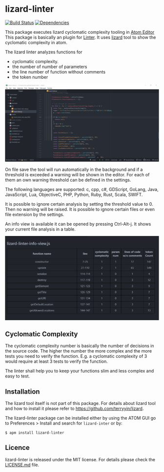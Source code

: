 # lizard-linter

[![Build Status](https://img.shields.io/circleci/build/gh/FlorianBuhl/lizard-linter.svg?style=plastic)](https://app.circleci.com/pipelines/github/FlorianBuhl/lizard-linter)
[![Dependencies](https://img.shields.io/david/FlorianBuhl/lizard-linter?style=plastic)](https://david-dm.org/FlorianBuhl/lizard-linter)

This package executes lizard cyclomatic complexity tooling in [Atom Editor](http://atom.io)
This package is basically an plugin for [Linter](https://github.com/AtomLinter/Linter).
It uses [lizard](https://github.com/terryyin/lizard) tool to show the cyclomatic complexity in atom.

The lizard linter analyzes functions for
- cyclomatic complexity.
- the number of number of parameters
- the line number of  function without comments
- the token number

![lizard linter message example](https://github.com/FlorianBuhl/lizard-linter/blob/master/media/lizard_linter.gif)

On file save the tool will run automatically in the background and if a threshold is exceeded a warning will be shown in the editor.
For each of them an own warning threshold can be defined in the settings.

The following languages are supported:
c, cpp, c#, GDScript, GoLang, Java, JavaScript, Lua, ObjectiveC, PHP, Python, Ruby, Rust, Scala, SWIFT.

It is possible to ignore certain analysis by setting the threshold value to 0. Then no warning will be raised.
It is possible to ignore certain files or even file extension by the settings.

An info view is available it can be opened by pressing Ctrl-Alt-j. It shows your current file analysis in a table.

![lizard info of current opened file](./media/lizard_linter_info_view.PNG)

## Cyclomatic Complexity

The cyclomatic complexity number is basically the number of decisions in the source code.
The higher the number the more complex and the more tests you need to verify the function.
E.g. a cyclomatic complexity of 3 would require at least 3 tests to verify the function.

The linter shall help you to keep your functions slim and less complex and easy to test.

## Installation

The lizard tool itself is not part of this package.
For details about lizard tool and how to install it please refer to https://github.com/terryyin/lizard.

The lizard-linter package can be installed either by using the ATOM GUI
go to Preferences > Install and search for `lizard-inter` or by:

```
$ apm install lizard-linter
````

## Licence

lizard-linter is released under the MIT license. For details please check the [LICENSE.md](LICENSE.md) file.

